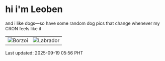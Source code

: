 # hi i'm Leoben

and i like dogs—so have some random dog pics that change whenever my CRON feels like it

|  |  |
|--------|----------|
| ![Borzoi](https://random-dog-vercel.vercel.app/api/random-borzoi?v=1758232566) | ![Labrador](https://random-dog-vercel.vercel.app/api/random-labrador?v=1758232566) |

Last updated: 2025-09-19 05:56 PHT
